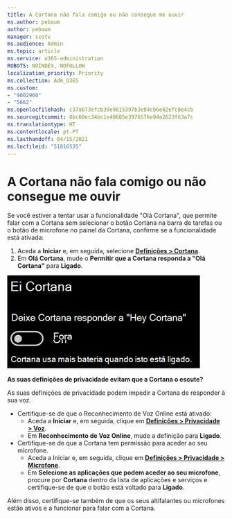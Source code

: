 ```yaml
---
title: A Cortana não fala comigo ou não consegue me ouvir
ms.author: pebaum
author: pebaum
manager: scotv
ms.audience: Admin
ms.topic: article
ms.service: o365-administration
ROBOTS: NOINDEX, NOFOLLOW
localization_priority: Priority
ms.collection: Adm_O365
ms.custom:
- "9002960"
- "5662"
ms.openlocfilehash: c37ab73efcb39e9615397b3e84cb6e02efc0e4cb
ms.sourcegitcommit: 8bc60ec34bc1e40685e3976576e04a2623f63a7c
ms.translationtype: HT
ms.contentlocale: pt-PT
ms.lasthandoff: 04/15/2021
ms.locfileid: "51816535"
---
```

# <a name="cortana-doesnt-talk-to-me-or-cant-hear-me"></a>A Cortana não fala comigo ou não consegue me ouvir

Se você estiver a tentar usar a funcionalidade "Olá Cortana", que permite falar com a Cortana sem selecionar o botão Cortana na barra de tarefas ou o botão de microfone no painel da Cortana, confirme se a funcionalidade está ativada:

1. Aceda a **Iniciar** e, em seguida, selecione **[Definições > Cortana](ms-settings:cortana?activationSource=GetHelp)**.
2. Em **Olá Cortana**, mude o **Permitir que a Cortana responda a "Olá Cortana"** para **Ligado**.

![Olá Cortana](media/hey-cortana.png)

**As suas definições de privacidade evitam que a Cortana o escute?**

As suas definições de privacidade podem impedir a Cortana de responder à sua voz.
- Certifique-se de que o Reconhecimento de Voz Online está ativado:
    - Aceda a **Iniciar** e, em seguida, clique em **[Definições > Privacidade > Voz](ms-settings:privacy-speech?activationSource=GetHelp)**.
    - Em **Reconhecimento de Voz Online**, mude a definição para **Ligado**.
- Certifique-se de que a Cortana tem permissão para aceder ao seu microfone. 
    - Aceda a Iniciar e, em seguida, clique em **[Definições > Privacidade > Microfone](ms-settings:privacy-microphone?activationSource=GetHelp)**.
    - Em **Selecione as aplicações que podem aceder ao seu microfone**, procure por **Cortana** dentro da lista de aplicações e serviços e certifique-se de que o botão está voltado para **Ligado**.

Além disso, certifique-se também de que os seus altifalantes ou microfones estão ativos e a funcionar para falar com a Cortana.
